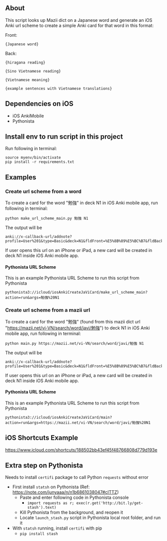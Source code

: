 ## About

This script looks up Mazii dict on a Japanese word and generate an iOS Anki url scheme to create a simple Anki card for that word in this format:

Front:
```
{Japanese word}
```

Back:

```
{hiragana reading}

{Sino Vietnamese reading}

{Vietnamese meaning}

{example sentences with Vietnamese translations}
```

## Dependencies on iOS
- iOS AnkiMobile
- Pythonista

## Install env to run script in this project

Run following in terminal:

```
source myenv/bin/activate
pip install -r requirements.txt
```

## Examples

### Create url scheme from a word

To create a card for the word "勉強" in deck N1 in iOS Anki mobile app, run following in terminal:

```
python make_url_scheme_main.py 勉強 N1
```

The output will be

```
anki://x-callback-url/addnote?profile=User%201&type=Basic&deck=N1&fldFront=%E5%8B%89%E5%BC%B7&fldBack=%E3%81%B9%E3%82%93%E3%81%8D%E3%82%87%E3%81%86%0A%3Cbr%3E%3Cbr%3E%0A%5BC%C6%AF%E1%BB%9CNG%2C%20C%C6%AF%E1%BB%A0NG%3Cbr%3EMI%E1%BB%84N%5D%0A%3Cbr%3E%3Cbr%3E%0Avi%E1%BB%87c%20h%E1%BB%8Dc%20h%C3%A0nh%3B%20s%E1%BB%B1%20h%E1%BB%8Dc%20h%C3%A0nh%0A%3Cbr%3E%3Cbr%3E%0A%E9%95%B7%E6%99%82%E9%96%93%E3%81%AE%E5%8B%89%E5%BC%B7%0A%3Cbr%3E%0AH%E1%BB%8Dc%20trong%20th%E1%BB%9Di%20gian%20d%C3%A0i%0A%3Cbr%3E%3Cbr%3E%0A%E6%9A%97%E8%A8%98%E3%81%A0%E3%81%91%E3%81%AE%E5%8B%89%E5%BC%B7%0A%3Cbr%3E%0ACh%E1%BB%89%20h%E1%BB%8Dc%20v%E1%BA%B9t
```

If user opens this url on an iPhone or iPad, a new card will be created in deck N1 inside iOS Anki mobile app.

#### Pythonista URL Scheme

This is an example Pythonista URL Scheme to run this script from Pythonista

```
pythonista3://icloud/iosAnkiCreateJaViCard/make_url_scheme_main?action=run&args=勉強%20N1
```

### Create url scheme from a mazii url

To create a card for the word "勉強" (found from this mazii dict url "https://mazii.net/vi-VN/search/word/javi/勉強") to deck N1 in iOS Anki mobile app, run following in terminal:

```
python main.py https://mazii.net/vi-VN/search/word/javi/勉強 N1
```

The output will be

```
anki://x-callback-url/addnote?profile=User%201&type=Basic&deck=N1&fldFront=%E5%8B%89%E5%BC%B7&fldBack=%E3%81%B9%E3%82%93%E3%81%8D%E3%82%87%E3%81%86%0A%3Cbr%3E%3Cbr%3E%0A%5BC%C6%AF%E1%BB%9CNG%2C%20C%C6%AF%E1%BB%A0NG%3Cbr%3EMI%E1%BB%84N%5D%0A%3Cbr%3E%3Cbr%3E%0Avi%E1%BB%87c%20h%E1%BB%8Dc%20h%C3%A0nh%3B%20s%E1%BB%B1%20h%E1%BB%8Dc%20h%C3%A0nh%0A%3Cbr%3E%3Cbr%3E%0A%E9%95%B7%E6%99%82%E9%96%93%E3%81%AE%E5%8B%89%E5%BC%B7%0A%3Cbr%3E%0AH%E1%BB%8Dc%20trong%20th%E1%BB%9Di%20gian%20d%C3%A0i%0A%3Cbr%3E%3Cbr%3E%0A%E6%9A%97%E8%A8%98%E3%81%A0%E3%81%91%E3%81%AE%E5%8B%89%E5%BC%B7%0A%3Cbr%3E%0ACh%E1%BB%89%20h%E1%BB%8Dc%20v%E1%BA%B9t
```

If user opens this url on an iPhone or iPad, a new card will be created in deck N1 inside iOS Anki mobile app.

#### Pythonista URL Scheme

This is an example Pythonista URL Scheme to run this script from Pythonista

```
pythonista3://icloud/iosAnkiCreateJaViCard/main?action=run&args=https://mazii.net/vi-VN/search/word/javi/勉強%20N1
```

## iOS Shortcuts Example
https://www.icloud.com/shortcuts/188502bb43ef45f48766808d779d193e

## Extra step on Pythonista

Needs to install ```certifi``` package to call Python ```requests``` without error

- First install ```statsh``` on Pythonista (Ref: https://note.com/junyaaa/n/n1b6861038047#cITTZ)
  - Paste and enter following code in Pythonista console
    - ```import requests as r; exec(r.get('http://bit.ly/get-stash').text)```
  - Kill Pythonista from the background, and reopen it
  - Locate ```launch_stash.py``` script in Pythonista local root folder, and run it
- With ```statsh``` running, install ```certifi``` with pip
  - ```pip install stash```

